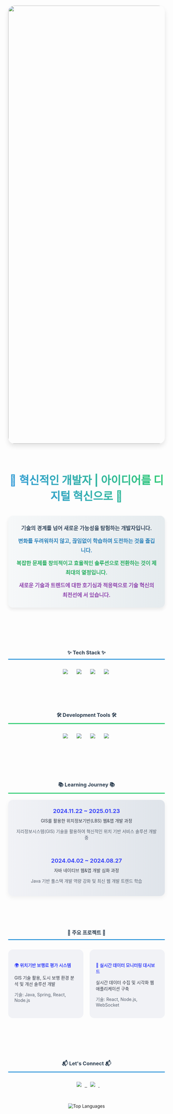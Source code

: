 <div align="center">
  <img width="1403" alt="Profile Banner" src="https://github.com/whalswo412/whalswo412/assets/85067234/816bbedb-73cf-441f-9c47-84f6cd0bc043" style="border-radius: 20px; box-shadow: 0 8px 15px rgba(0,0,0,0.1); transition: transform 0.3s ease; filter: brightness(95%); margin-bottom: 40px;">
</div>

<h1 align="center" style="background: linear-gradient(45deg, #3494E6, #2ecc71); -webkit-background-clip: text; -webkit-text-fill-color: transparent; font-size: 2.5em; margin-bottom: 40px;">
  🌟 혁신적인 개발자 | 아이디어를 디지털 혁신으로 🚀
</h1>

<p align="center" style="font-size: 17px; line-height: 1.8; color: #2c3e50; max-width: 900px; margin: 0 auto 50px; background: linear-gradient(to right, #f6f8f9, #e5ebee); padding: 25px; border-radius: 15px; box-shadow: 0 6px 12px rgba(0,0,0,0.08);">
  <strong style="display: block; margin-bottom: 10px; color: #34495e;">
    기술의 경계를 넘어 새로운 가능성을 탐험하는 개발자입니다.
  </strong>
  <strong style="display: block; margin-bottom: 10px; color: #2980b9;">
    변화를 두려워하지 않고, 끊임없이 학습하며 도전하는 것을 즐깁니다.
  </strong>
  <strong style="display: block; margin-bottom: 10px; color: #27ae60;">
    복잡한 문제를 창의적이고 효율적인 솔루션으로 전환하는 것이 제 최대의 열정입니다.
  </strong>
  <strong style="display: block; color: #8e44ad;">
    새로운 기술과 트렌드에 대한 호기심과 적응력으로 기술 혁신의 최전선에 서 있습니다.
  </strong>
</p>
<br>
<br>
<h3 align="center" style="margin-top: 50px; color: #2c3e50; border-bottom: 3px solid #3498db; padding-bottom: 10px;">✨ Tech Stack ✨</h3>
<div align="center" style="margin-top: 30px; margin-bottom: 50px;">
  <img src="https://img.shields.io/badge/JAVA-2C2C32.svg?style=for-the-badge&logo=OpenJDK&logoColor=white" style="margin: 0 10px;" />&nbsp
  <img src="https://img.shields.io/badge/spring-2C2C32.svg?style=for-the-badge&logo=spring&logoColor=green" style="margin: 0 10px;" />&nbsp
  <img src="https://img.shields.io/badge/react-2C2C32.svg?style=for-the-badge&logo=react&logoColor=61DAFB" style="margin: 0 10px;" />&nbsp
  <img src="https://img.shields.io/badge/node.js-2C2C32.svg?style=for-the-badge&logo=nodedotjs&logoColor=green" style="margin: 0 10px;" />&nbsp
</div>&nbsp
&nbsp
<h3 align="center" style="margin-top: 50px; color: #2c3e50; border-bottom: 3px solid #2ecc71; padding-bottom: 10px;">🛠 Development Tools 🛠</h3>
<div align="center" style="margin-top: 30px; margin-bottom: 50px;">
  <img src="https://img.shields.io/badge/github-2C2C32.svg?style=for-the-badge&logo=github&logoColor=white" style="margin: 0 10px;" />&nbsp
  <img src="https://img.shields.io/badge/git-2C2C32.svg?style=for-the-badge&logo=git&logoColor=F05032" style="margin: 0 10px;" />&nbsp
  <img src="https://img.shields.io/badge/IntelliJ-2C2C32.svg?style=for-the-badge&logo=intellijidea&logoColor=white" style="margin: 0 10px;" />&nbsp
  <img src="https://img.shields.io/badge/vscode-2C2C32?style=for-the-badge&logo=visualstudiocode&logoColor=007ACC" style="margin: 0 10px;" />&nbsp
</div>

<br>
<br>
<h3 align="center" style="margin-top: 50px; color: #2c3e50; border-bottom: 3px solid #2ecc71; padding-bottom: 10px;">📚 Learning Journey 📚</h3>
<div align="center" style="background: linear-gradient(to right, #f1f2f6, #dfe4ea); padding: 25px; border-radius: 15px; max-width: 800px; margin: 20px auto; box-shadow: 0 5px 15px rgba(0,0,0,0.06);">
  <div style="margin-bottom: 20px;">
    <strong style="color: #3742fa; font-size: 18px;">2024.11.22 ~ 2025.01.23</strong>
    <p style="color: #2f3542; margin-top: 10px;">GIS를 활용한 위치정보기반(LBS) 웹&앱 개발 과정</p>
    <p style="color: #57606f; font-size: 14px;">지리정보시스템(GIS) 기술을 활용하여 혁신적인 위치 기반 서비스 솔루션 개발 중</p>
  </div>
  <br>
<br>
  <div>
    <strong style="color: #3742fa; font-size: 18px;">2024.04.02 ~ 2024.08.27</strong>
    <p style="color: #2f3542; margin-top: 10px;">자바 네이티브 웹&앱 개발 심화 과정</p>
    <p style="color: #57606f; font-size: 14px;">Java 기반 풀스택 개발 역량 강화 및 최신 웹 개발 트렌드 학습</p>
  </div>
</div>
<br>
<br>
<h3 align="center" style="margin-top: 50px; color: #2c3e50; border-bottom: 3px solid #3498db; padding-bottom: 10px;">🚧 주요 프로젝트 🚧</h3>
<div align="center" style="margin-top: 30px; margin-bottom: 50px; display: flex; justify-content: center; gap: 20px;">
  <div style="background-color: #f1f2f6; padding: 20px; border-radius: 15px; width: 300px; text-align: left;">
    <h4 style="color: #3742fa; margin-bottom: 15px;">🌍 위치기반 보행로 평가 시스템</h4>
    <p style="color: #2f3542; margin-bottom: 10px;">GIS 기술 활용, 도시 보행 환경 분석 및 개선 솔루션 개발</p>
    <p style="color: #57606f; font-size: 14px;">기술: Java, Spring, React, Node.js</p>
  </div>
  <div style="background-color: #f1f2f6; padding: 20px; border-radius: 15px; width: 300px; text-align: left;">
    <h4 style="color: #3742fa; margin-bottom: 15px;">🤖 실시간 데이터 모니터링 대시보드</h4>
    <p style="color: #2f3542; margin-bottom: 10px;">실시간 데이터 수집 및 시각화 웹 애플리케이션 구축</p>
    <p style="color: #57606f; font-size: 14px;">기술: React, Node.js, WebSocket</p>
  </div>
</div>
<br>
<br>

<h3 align="center" style="margin-top: 50px; color: #2c3e50; border-bottom: 3px solid #3498db; padding-bottom: 10px;">📬 Let's Connect 📬</h3>
<div align="center" style="margin-top: 30px; margin-bottom: 50px;">
  <a href="https://minjae02.tistory.com/">
    <img src="https://img.shields.io/badge/Velog-FF5500?style=for-the-badge&logo=tistory&logoColor=white" style="margin: 0 10px;" />&nbsp
  </a>
  <a href="mailto:whalswo412@gmail.com/">
    <img src="https://img.shields.io/badge/mail-D14836?style=for-the-badge&logo=gmail&logoColor=white" style="margin: 0 10px;" />&nbsp
  </a>
</div>

<div align="center">
  <img src="https://github-readme-stats.vercel.app/api/top-langs/?username=whalswo412&layout=compact&theme=panda" alt="Top Languages"/>
</div>
